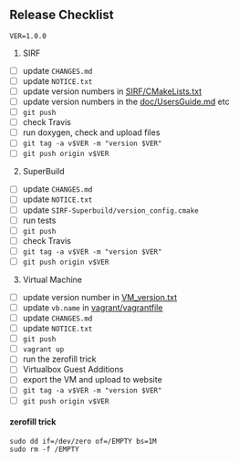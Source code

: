 ## Release Checklist

`VER=1.0.0`

1. SIRF
 - [ ] update `CHANGES.md`
 - [ ] update `NOTICE.txt`
 - [ ] update version numbers in [SIRF/CMakeLists.txt](CMakeLists.txt)
 - [ ] update version numbers in the [doc/UsersGuide.md](doc/UserGuide.md) etc
 - [ ] `git push`
 - [ ] check Travis
 - [ ] run doxygen, check and upload files
 - [ ] `git tag -a v$VER -m "version $VER"`
 - [ ] `git push origin v$VER`
 
2. SuperBuild
 - [ ] update `CHANGES.md`
 - [ ] update `NOTICE.txt`
 - [ ] update `SIRF-Superbuild/version_config.cmake`
 - [ ] run tests
 - [ ] `git push`
 - [ ] check Travis
 - [ ] `git tag -a v$VER -m "version $VER"`
 - [ ] `git push origin v$VER`

3. Virtual Machine

 - [ ] update version number in [VM_version.txt](https://github.com/CCPPETMR/CCPPETMR_VM/blob/master/VM_version.txt)
 - [ ] update `vb.name` in [vagrant/vagrantfile](https://github.com/CCPPETMR/CCPPETMR_VM/blob/master/vagrant/Vagrantfile)
 - [ ] update `CHANGES.md`
 - [ ] update `NOTICE.txt`
 - [ ] `git push`
 - [ ] `vagrant up`
 - [ ] run the zerofill trick
 - [ ] Virtualbox Guest Additions
 - [ ] export the VM and upload to website
 - [ ] `git tag -a v$VER -m "version $VER"`
 - [ ] `git push origin v$VER`
 
 #### zerofill trick
 
 ```
sudo dd if=/dev/zero of=/EMPTY bs=1M
sudo rm -f /EMPTY
```

